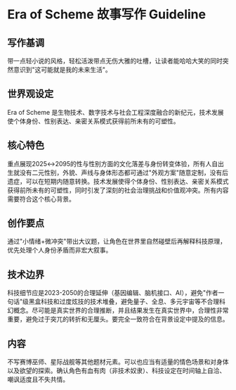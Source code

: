 # Era of Scheme 故事写作 Guideline

## 写作基调

带一点轻小说的风格，轻松活泼带点无伤大雅的吐槽，让读者能哈哈大笑的同时突然意识到"这可能就是我的未来生活"。

## 世界观设定

Era of Scheme 是生物技术、数字技术与社会工程深度融合的新纪元，技术发展使个体身份、性别表达、亲密关系模式获得前所未有的可塑性。

## 核心特色

重点展现2025↔2095的性与性别方面的文化落差与身份转变体验，所有人自出生就没有二元性别，外貌、声线与身体形态都可通过"外观方案"随意定制，没有后遗症，可以在短期内随意转换。技术发展使得个体身份、性别表达、亲密关系模式获得前所未有的可塑性，同时引发了深刻的社会治理挑战和价值观冲突。所有内容需要符合这个核心背景。

## 创作要点

通过"小情绪+微冲突"带出大议题，让角色在世界里自然碰壁后再解释科技原理，优先处理个人身份矛盾而非宏大叙事。

## 技术边界

科技细节应是2023-2050的合理延伸（基因编辑、脑机接口、AI），避免"作者一句话"级黑盒科技和过度炫技的技术堆叠，避免量子、全息、多元宇宙等不合理科幻概念。尽可能是真实世界的合理推断，并且结果发生在真实世界中，合理性非常重要，避免过于突兀的转折和无厘头。要完全一致符合在背景设定中提及的信息。

## 内容

不写赛博巫师、星际战舰等其他题材元素。可以也应当有适量的情色场景和对身体以及欲望的探索。确认角色有血有肉（非技术奴隶）、科技设定在时间轴上自洽、嘲讽适度且不失共情。 
